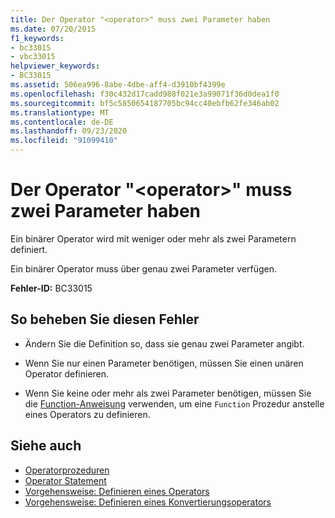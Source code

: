 ```yaml
---
title: Der Operator "<operator>" muss zwei Parameter haben
ms.date: 07/20/2015
f1_keywords:
- bc33015
- vbc33015
helpviewer_keywords:
- BC33015
ms.assetid: 506ea996-8abe-4dbe-aff4-d3910bf4399e
ms.openlocfilehash: f30c432d17cadd988f021e3a99071f36d0dea1f0
ms.sourcegitcommit: bf5c5850654187705bc94cc40ebfb62fe346ab02
ms.translationtype: MT
ms.contentlocale: de-DE
ms.lasthandoff: 09/23/2020
ms.locfileid: "91099410"
---
```

# <a name="operator-operator-must-have-two-parameters"></a>Der Operator "\<operator>" muss zwei Parameter haben

Ein binärer Operator wird mit weniger oder mehr als zwei Parametern definiert.  
  
 Ein binärer Operator muss über genau zwei Parameter verfügen.  
  
 **Fehler-ID:** BC33015  
  
## <a name="to-correct-this-error"></a>So beheben Sie diesen Fehler  
  
- Ändern Sie die Definition so, dass sie genau zwei Parameter angibt.  
  
- Wenn Sie nur einen Parameter benötigen, müssen Sie einen unären Operator definieren.  
  
- Wenn Sie keine oder mehr als zwei Parameter benötigen, müssen Sie die [Function-Anweisung](../language-reference/statements/function-statement.md) verwenden, um eine `Function` Prozedur anstelle eines Operators zu definieren.  
  
## <a name="see-also"></a>Siehe auch

- [Operatorprozeduren](../programming-guide/language-features/procedures/operator-procedures.md)
- [Operator Statement](../language-reference/statements/operator-statement.md)
- [Vorgehensweise: Definieren eines Operators](../programming-guide/language-features/procedures/how-to-define-an-operator.md)
- [Vorgehensweise: Definieren eines Konvertierungsoperators](../programming-guide/language-features/procedures/how-to-define-a-conversion-operator.md)
